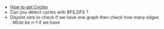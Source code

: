 + [How to get Cycles](https://www.youtube.com/watch?v=0dJmTuMrUZM&t=107s)
+ Can you detect cycles with BFS,DFS ?
+ Disjoint sets to check if we have one graph then check how many edges . MUst be n-1 if we have 
